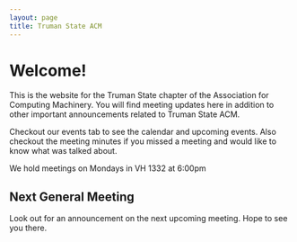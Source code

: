 ```yaml
---
layout: page
title: Truman State ACM
---
```


# Welcome!

This is the website for the Truman State chapter of the Association for Computing Machinery. You will find meeting updates here in addition to other important announcements related to Truman State ACM. 

Checkout our events tab to see the calendar and upcoming events. Also checkout the meeting minutes if you missed a meeting and would like to know what was talked about. 

We hold meetings on Mondays in VH 1332 at 6:00pm



## Next General Meeting
Look out for an announcement on the next upcoming meeting. Hope to see you there. 
